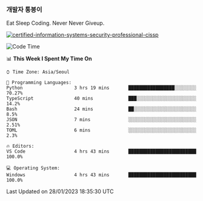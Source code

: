 ### 개발자 통붕이
Eat Sleep Coding.
Never Never Giveup.

[![certified-information-systems-security-professional-cissp](https://user-images.githubusercontent.com/44606727/157613689-acd84ec6-5f8f-4e79-89d9-a8d51f033634.png)](https://www.credly.com/badges/f394a010-85a0-450b-9136-8043af01d71c/public_url)

<!--START_SECTION:waka-->
![Code Time](http://img.shields.io/badge/Code%20Time-1%2C410%20hrs%2026%20mins-blue)

📊 **This Week I Spent My Time On** 

```text
⌚︎ Time Zone: Asia/Seoul

💬 Programming Languages: 
Python                   3 hrs 19 mins       █████████████████░░░░░░░░   70.27% 
TypeScript               40 mins             ███░░░░░░░░░░░░░░░░░░░░░░   14.2% 
Bash                     24 mins             ██░░░░░░░░░░░░░░░░░░░░░░░   8.5% 
JSON                     7 mins              ░░░░░░░░░░░░░░░░░░░░░░░░░   2.51% 
TOML                     6 mins              ░░░░░░░░░░░░░░░░░░░░░░░░░   2.3%

🔥 Editors: 
VS Code                  4 hrs 43 mins       █████████████████████████   100.0%

💻 Operating System: 
Windows                  4 hrs 43 mins       █████████████████████████   100.0%

```


 Last Updated on 28/01/2023 18:35:30 UTC
<!--END_SECTION:waka-->
